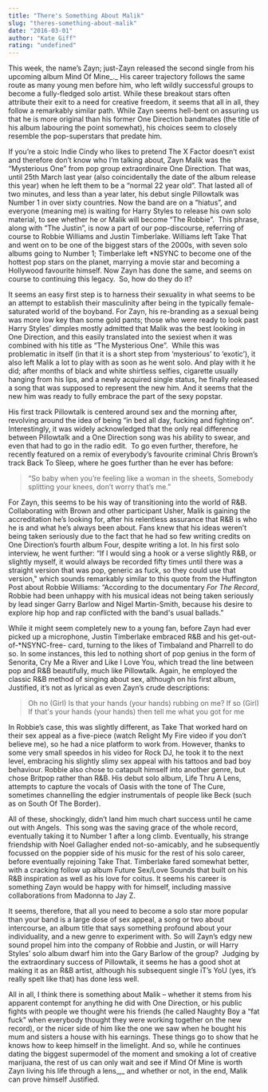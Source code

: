 ```yaml
---
title: "There's Something About Malik"
slug: "theres-something-about-malik"
date: "2016-03-01"
author: "Kate Giff"
rating: "undefined"
---
```


This week, the name’s Zayn; just-Zayn released the second single from his upcoming album Mind Of Mine_._ His career trajectory follows the same route as many young men before him, who left wildly successful groups to become a fully-fledged solo artist. While these breakout stars often attribute their exit to a need for creative freedom, it seems that all in all, they follow a remarkably similar path. While Zayn seems hell-bent on assuring us that he is more original than his former One Direction bandmates (the title of his album labouring the point somewhat), his choices seem to closely resemble the pop-superstars that predate him.

If you’re a stoic Indie Cindy who likes to pretend The X Factor doesn’t exist and therefore don’t know who I’m talking about, Zayn Malik was the “Mysterious One” from pop group extraordinaire One Direction. That was, until 25th March last year (also coincidentally the date of the album release this year) when he left them to be a “normal 22 year old”. That lasted all of two minutes, and less than a year later, his debut single Pillowtalk was Number 1 in over sixty countries. Now the band are on a “hiatus”, and everyone (meaning me) is waiting for Harry Styles to release his own solo material, to see whether he or Malik will become “The Robbie”.  This phrase, along with “The Justin”, is now a part of our pop-discourse, referring of course to Robbie Williams and Justin Timberlake. Williams left Take That and went on to be one of the biggest stars of the 2000s, with seven solo albums going to Number 1; Timberlake left \*NSYNC to become one of the hottest pop stars on the planet, marrying a movie star and becoming a Hollywood favourite himself. Now Zayn has done the same, and seems on course to continuing this legacy.  So, how do they do it?

It seems an easy first step is to harness their sexuality in what seems to be an attempt to establish their masculinity after being in the typically female-saturated world of the boyband. For Zayn, his re-branding as a sexual being was more low key than some gold pants; those who were ready to look past Harry Styles’ dimples mostly admitted that Malik was the best looking in One Direction, and this easily translated into the sexiest when it was combined with his title as “The Mysterious One”.  While this was problematic in itself (in that it is a short step from ‘mysterious’ to ‘exotic’), it also left Malik a lot to play with as soon as he went solo. And play with it he did; after months of black and white shirtless selfies, cigarette usually hanging from his lips, and a newly acquired single status, he finally released a song that was supposed to represent the new him. And it seems that the new him was ready to fully embrace the part of the sexy popstar.

His first track Pillowtalk is centered around sex and the morning after, revolving around the idea of being “in bed all day, fucking and fighting on”. Interestingly, it was widely acknowledged that the only real difference between Pillowtalk and a One Direction song was his ability to swear, and even that had to go in the radio edit.  To go even further, therefore, he recently featured on a remix of everybody’s favourite criminal Chris Brown’s track Back To Sleep, where he goes further than he ever has before:

> “So baby when you’re feeling like a woman in the sheets, Somebody splitting your knees, don’t worry that’s me.”

For Zayn, this seems to be his way of transitioning into the world of R&B. Collaborating with Brown and other participant Usher, Malik is gaining the accreditation he’s looking for, after his relentless assurance that R&B is who he is and what he’s always been about. Fans knew that his ideas weren’t being taken seriously due to the fact that he had so few writing credits on One Direction’s fourth album Four, despite writing a lot. In his first solo interview, he went further: “If I would sing a hook or a verse slightly R&B, or slightly myself, it would always be recorded fifty times until there was a straight version that was pop, generic as fuck, so they could use that version," which sounds remarkably similar to this quote from the Huffington Post about Robbie Williams: “According to the documentary _For The Record_, Robbie had been unhappy with his musical ideas not being taken seriously by lead singer Garry Barlow and Nigel Martin-Smith, because his desire to explore hip hop and rap conflicted with the band's usual ballads.”

While it might seem completely new to a young fan, before Zayn had ever picked up a microphone, Justin Timberlake embraced R&B and his get-out-of-\*NSYNC-free- card, turning to the likes of Timbaland and Pharrell to do so. In some instances, this led to nothing short of pop genius in the form of Senorita, Cry Me a River and Like I Love You, which tread the line between pop and R&B beautifully, much like Pillowtalk. Again, he employed the classic R&B method of singing about sex, although on his first album, Justified, it’s not as lyrical as even Zayn’s crude descriptions:

> Oh no (Girl) Is that your hands (your hands) rubbing on me? If so (Girl) If that's your hands (your hands) then tell me what you got for me

In Robbie’s case, this was slightly different, as Take That worked hard on their sex appeal as a five-piece (watch Relight My Fire video if you don’t believe me), so he had a nice platform to work from. However, thanks to some very small speedos in his video for Rock DJ, he took it to the next level, embracing his slightly slimy sex appeal with his tattoos and bad boy behaviour. Robbie also chose to catapult himself into another genre, but chose Britpop rather than R&B. His debut solo album, Life Thru A Lens, attempts to capture the vocals of Oasis with the tone of The Cure, sometimes channelling the edgier instrumentals of people like Beck (such as on South Of The Border).

All of these, shockingly, didn’t land him much chart success until he came out with Angels.  This song was the saving grace of the whole record, eventually taking it to Number 1 after a long climb. Eventually, his strange friendship with Noel Gallagher ended not-so-amicably, and he subsequently focussed on the poppier side of his music for the rest of his solo career, before eventually rejoining Take That. Timberlake fared somewhat better, with a cracking follow up album Future Sex/Love Sounds that built on his R&B inspiration as well as his love for coitus. It seems his career is something Zayn would be happy with for himself, including massive collaborations from Madonna to Jay Z.

It seems, therefore, that all you need to become a solo star more popular than your band is a large dose of sex appeal, a song or two about intercourse, an album title that says something profound about your individuality, and a new genre to experiment with. So will Zayn’s edgy new sound propel him into the company of Robbie and Justin, or will Harry Styles’ solo album dwarf him into the Gary Barlow of the group?  Judging by the extraordinary success of Pillowtalk, it seems he has a good shot at making it as an R&B artist, although his subsequent single iT’s YoU (yes, it’s really spelt like that) has done less well.

All in all, I think there is something about Malik – whether it stems from his apparent contempt for anything he did with One Direction, or his public fights with people we thought were his friends (he called Naughty Boy a “fat fuck” when everybody thought they were working together on the new record), or the nicer side of him like the one we saw when he bought his mum and sisters a house with his earnings. These things go to show that he knows how to keep himself in the limelight. And so, while he continues dating the biggest supermodel of the moment and smoking a lot of creative marijuana, the rest of us can only wait and see if Mind Of Mine is worth Zayn living his life through a lens_,_ and whether or not, in the end, Malik can prove himself Justified.
